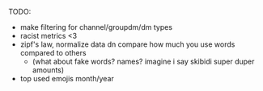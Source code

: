 TODO:
- make filtering for channel/groupdm/dm types
- racist metrics <3
- zipf's law, normalize data dn compare how much you use words compared to others
  - (what about fake words? names? imagine i say skibidi super duper amounts)
- top used emojis month/year
